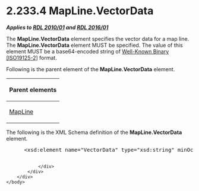 <html dir="LTR" xmlns:mshelp="http://msdn.microsoft.com/mshelp" xmlns:ddue="http://ddue.schemas.microsoft.com/authoring/2003/5" xmlns:xlink="http://www.w3.org/1999/xlink" xmlns:tool="http://www.microsoft.com/tooltip">
    <head>
        <meta http-equiv="Content-Type" content="text/html; CHARSET=utf-8"></meta>
        <meta name="save" content="history"></meta>
        <title>2.233.4 MapLine.VectorData</title>
        <xml>
            <mshelp:toctitle title="2.233.4 MapLine.VectorData"></mshelp:toctitle>
            <mshelp:rltitle title="[MS-RDL]: MapLine.VectorData"></mshelp:rltitle>
            <mshelp:keyword index="A" term="8e9f0b23-d3e3-4683-92c7-1ae5036a2f76"></mshelp:keyword>
            <mshelp:attr name="DCSext.ContentType" value="open specification"></mshelp:attr>
            <mshelp:attr name="AssetID" value="8e9f0b23-d3e3-4683-92c7-1ae5036a2f76"></mshelp:attr>
            <mshelp:attr name="TopicType" value="kbRef"></mshelp:attr>
            <mshelp:attr name="DCSext.Title" value="[MS-RDL]: MapLine.VectorData" />
        </xml>
    </head>
    <body>
        <div id="header">
            <h1 class="heading">2.233.4 MapLine.VectorData</h1>
        </div>
        <div id="mainSection">
            <div id="mainBody">
                <div id="allHistory" class="saveHistory"></div>
                <div id="sectionSection0" class="section" name="collapseableSection">
                    

<p><b><i>Applies to </i></b><a href="3428e690-a348-4ec7-8a6a-8efb42d2cdee.html"><b><i>RDL 2010/01</i></b></a><b><i>
and </i></b><a href="52ce3983-2bfc-4e72-9359-42aaf5fe4509.html"><b><i>RDL 2016/01</i></b></a></p>

<p>The <b>MapLine.VectorData</b> element specifies the vector
data for a map line. The <b>MapLine.VectorData</b> element MUST be specified.
The value of this element MUST be a base64-encoded string of <a href="b2482b3f-74ab-4ca8-a9e5-c07955011743.html#gt_a00bec60-adb3-47d0-b03d-b4f2da276062">Well-Known Binary</a> <a href="https://go.microsoft.com/fwlink/?LinkId=157618">[ISO19125-2]</a> format.</p>

<p>Following is the parent element of the <b>MapLine.VectorData</b>
element.</p>

<table>
 <thead>
  <tr>
   <th>
   <p>Parent elements</p>
   </th>
  </tr>
 </thead>
 <tr>
  <td>
  <p><a href="848562bc-c49f-443c-8002-ae8d395f9fde.html">MapLine</a></p>
  </td>
 </tr>
</table>

<p>The following is the XML Schema definition of the <b>MapLine.VectorData</b>
element.</p>

<dl>
<dd>
<div><pre> &lt;xsd:element name=&quot;VectorData&quot; type=&quot;xsd:string&quot; minOccurs=&quot;1&quot; /&gt;
  
</pre></div>
</dd></dl>


                </div>
            </div>
        </div>
    </body>
</html>